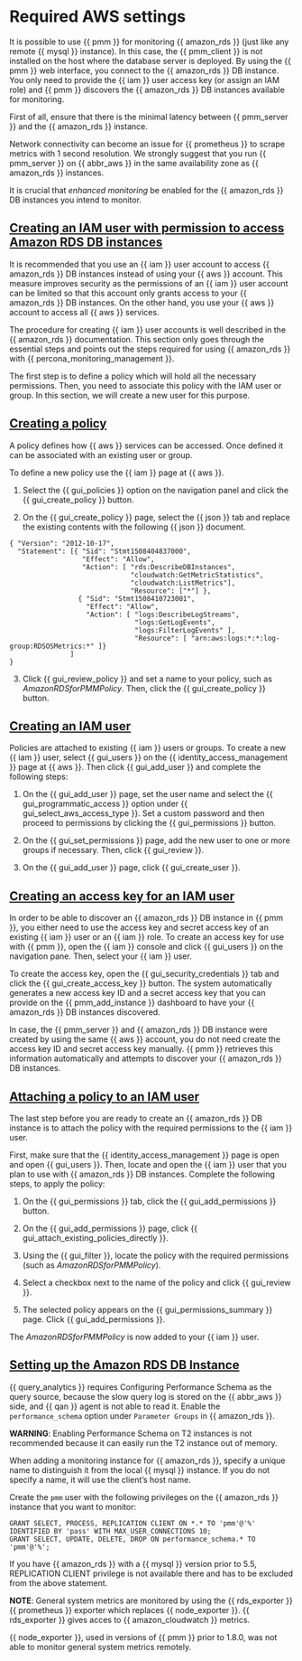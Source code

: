 # Required AWS settings

It is possible to use {{ pmm }} for monitoring {{ amazon_rds }} (just like any remote {{ mysql }} instance). In this case, the {{ pmm_client }} is not installed on the host where the database server is deployed. By using the {{ pmm }} web interface, you connect to the {{ amazon_rds }} DB instance. You only need to provide the {{ iam }} user access key (or assign an IAM role) and {{ pmm }} discovers the {{ amazon_rds }} DB instances available for monitoring.

First of all, ensure that there is the minimal latency between {{ pmm_server }} and the
{{ amazon_rds }} instance.

Network connectivity can become an issue for {{ prometheus }} to scrape
metrics with 1 second resolution.  We strongly suggest that you run
{{ pmm_server }} on {{ abbr_aws }} in the same availability zone as
{{ amazon_rds }} instances.

It is crucial that *enhanced monitoring* be enabled for the {{ amazon_rds }} DB
instances you intend to monitor.

## [Creating an IAM user with permission to access Amazon RDS DB instances](amazon-rds-settings.md#pmm-amazon-rds-permission-access-db-instance-iam-user-creating)

It is recommended that you use an {{ iam }} user account to access {{ amazon_rds }}
DB instances instead of using your {{ aws }} account. This measure improves security
as the permissions of an {{ iam }} user account can be limited so that this account
only grants access to your {{ amazon_rds }} DB instances. On the other
hand, you use your {{ aws }} account to access all {{ aws }} services.

The procedure for creating {{ iam }} user accounts is well described in the
{{ amazon_rds }} documentation. This section only goes through the essential steps
and points out the steps required for using {{ amazon_rds }} with {{ percona_monitoring_management }}.

The first step is to define a policy which will hold all the necessary
permissions. Then, you need to associate this policy with the IAM user or
group. In this section, we will create a new user for this purpose.

## [Creating a policy](amazon-rds-settings.md#pmm-amazon-rds-iam-user-policy)

A policy defines how {{ aws }} services can be accessed. Once defined it can be
associated with an existing user or group.

To define a new policy use the {{ iam }} page at {{ aws }}.


1. Select the {{ gui_policies }} option on the navigation panel and click the
{{ gui_create_policy }} button.


2. On the {{ gui_create_policy }} page, select the {{ json }} tab and replace the
existing contents with the following {{ json }} document.

```
{ "Version": "2012-10-17",
  "Statement": [{ "Sid": "Stmt1508404837000",
                  "Effect": "Allow",
                  "Action": [ "rds:DescribeDBInstances",
                              "cloudwatch:GetMetricStatistics",
                              "cloudwatch:ListMetrics"],
                              "Resource": ["*"] },
                 { "Sid": "Stmt1508410723001",
                   "Effect": "Allow",
                   "Action": [ "logs:DescribeLogStreams",
                               "logs:GetLogEvents",
                               "logs:FilterLogEvents" ],
                               "Resource": [ "arn:aws:logs:*:*:log-group:RDSOSMetrics:*" ]}
               ]
}
```


3. Click {{ gui_review_policy }} and set a name to your policy, such as
*AmazonRDSforPMMPolicy*. Then, click the {{ gui_create_policy }} button.

## [Creating an IAM user](amazon-rds-settings.md#pmm-amazon-rds-iam-user-creating)

Policies are attached to existing {{ iam }} users or groups. To create a new {{ iam }}
user, select {{ gui_users }} on the {{ identity_access_management }} page at {{ aws }}. Then click
{{ gui_add_user }} and complete the following steps:


1. On the {{ gui_add_user }} page, set the user name and select the
{{ gui_programmatic_access }} option under
{{ gui_select_aws_access_type }}. Set a custom password and then proceed to
permissions by clicking the {{ gui_permissions }} button.


2. On the {{ gui_set_permissions }} page, add the new user to one or more groups if
necessary. Then, click {{ gui_review }}.


3. On the {{ gui_add_user }} page, click {{ gui_create_user }}.

## [Creating an access key for an IAM user](amazon-rds-settings.md#pmm-amazon-rds-iam-user-access-key-creating)

In order to be able to discover an {{ amazon_rds }} DB instance in {{ pmm }}, you either
need to use the access key and secret access key of an existing {{ iam }} user or an
{{ iam }} role. To create an access key for use with {{ pmm }}, open the {{ iam }} console
and click {{ gui_users }} on the navigation pane. Then, select your {{ iam }} user.

To create the access key, open the {{ gui_security_credentials }} tab and click the
{{ gui_create_access_key }} button. The system automatically generates a new access
key ID and a secret access key that you can provide on the {{ pmm_add_instance }}
dashboard to have your {{ amazon_rds }} DB instances discovered.

In case, the {{ pmm_server }} and {{ amazon_rds }} DB instance were created by using the
same {{ aws }} account, you do not need create the access key ID and secret access
key manually. {{ pmm }} retrieves this information automatically and attempts to
discover your {{ amazon_rds }} DB instances.

## [Attaching a policy to an IAM user](amazon-rds-settings.md#pmm-amazon-rds-iam-user-policy-attaching)

The last step before you are ready to create an {{ amazon_rds }} DB instance is to
attach the policy with the required permissions to the {{ iam }} user.

First, make sure that the {{ identity_access_management }} page is open and open
{{ gui_users }}. Then, locate and open the {{ iam }} user that you plan to use with
{{ amazon_rds }} DB instances. Complete the following steps, to apply the policy:


1. On the {{ gui_permissions }} tab, click the {{ gui_add_permissions }} button.


2. On the {{ gui_add_permissions }} page, click {{ gui_attach_existing_policies_directly }}.


3. Using the {{ gui_filter }}, locate the policy with the required permissions (such as *AmazonRDSforPMMPolicy*).


4. Select a checkbox next to the name of the policy and click {{ gui_review }}.


5. The selected policy appears on the {{ gui_permissions_summary }} page. Click {{ gui_add_permissions }}.

The *AmazonRDSforPMMPolicy* is now added to your {{ iam }} user.

## [Setting up the Amazon RDS DB Instance](amazon-rds-settings.md#pmm-amazon-rds-db-instance-setting-up)

{{ query_analytics }} requires Configuring Performance Schema as the query source, because the slow
query log is stored on the {{ abbr_aws }} side, and {{ qan }} agent is not able to
read it.  Enable the `performance_schema` option under `Parameter Groups`
in {{ amazon_rds }}.

**WARNING**: Enabling Performance Schema on T2 instances is not recommended
because it can easily run the T2 instance out of memory.

When adding a monitoring instance for {{ amazon_rds }}, specify a unique name to
distinguish it from the local {{ mysql }} instance.  If you do not specify a name,
it will use the client’s host name.

Create the `pmm` user with the following privileges on the {{ amazon_rds }}
instance that you want to monitor:

```
GRANT SELECT, PROCESS, REPLICATION CLIENT ON *.* TO 'pmm'@'%' IDENTIFIED BY 'pass' WITH MAX_USER_CONNECTIONS 10;
GRANT SELECT, UPDATE, DELETE, DROP ON performance_schema.* TO 'pmm'@'%';
```

If you have {{ amazon_rds }} with a {{ mysql }} version prior to 5.5, REPLICATION
CLIENT privilege is not available there and has to be excluded from the above
statement.

**NOTE**: General system metrics are monitored by using the {{ rds_exporter }} {{ prometheus }}
exporter which replaces {{ node_exporter }}. {{ rds_exporter }} gives acces to
{{ amazon_cloudwatch }} metrics.

{{ node_exporter }}, used in versions of {{ pmm }} prior to 1.8.0, was not able to
monitor general system metrics remotely.
